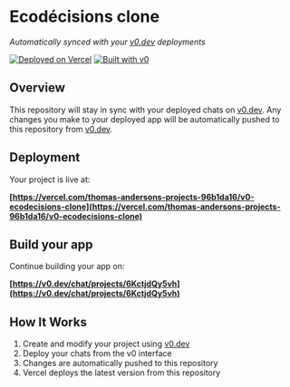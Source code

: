 # Ecodécisions clone

*Automatically synced with your [v0.dev](https://v0.dev) deployments*

[![Deployed on Vercel](https://img.shields.io/badge/Deployed%20on-Vercel-black?style=for-the-badge&logo=vercel)](https://vercel.com/thomas-andersons-projects-96b1da16/v0-ecodecisions-clone)
[![Built with v0](https://img.shields.io/badge/Built%20with-v0.dev-black?style=for-the-badge)](https://v0.dev/chat/projects/6KctjdQy5vh)

## Overview

This repository will stay in sync with your deployed chats on [v0.dev](https://v0.dev).
Any changes you make to your deployed app will be automatically pushed to this repository from [v0.dev](https://v0.dev).

## Deployment

Your project is live at:

**[https://vercel.com/thomas-andersons-projects-96b1da16/v0-ecodecisions-clone](https://vercel.com/thomas-andersons-projects-96b1da16/v0-ecodecisions-clone)**

## Build your app

Continue building your app on:

**[https://v0.dev/chat/projects/6KctjdQy5vh](https://v0.dev/chat/projects/6KctjdQy5vh)**

## How It Works

1. Create and modify your project using [v0.dev](https://v0.dev)
2. Deploy your chats from the v0 interface
3. Changes are automatically pushed to this repository
4. Vercel deploys the latest version from this repository